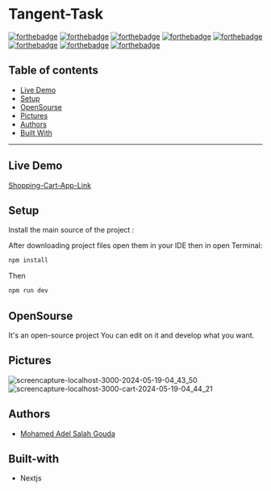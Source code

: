 # Tangent-Task


[![forthebadge](https://forthebadge.com/images/badges/built-with-love.svg)](https://forthebadge.com)
[![forthebadge](https://forthebadge.com/images/badges/built-by-developers.svg)](https://forthebadge.com)
[![forthebadge](https://forthebadge.com/images/badges/uses-git.svg)](https://forthebadge.com)
[![forthebadge](https://forthebadge.com/images/badges/made-with-javascript.svg)](https://forthebadge.com)
[![forthebadge](https://forthebadge.com/images/badges/uses-html.svg)](https://forthebadge.com)
[![forthebadge](https://forthebadge.com/images/badges/uses-css.svg)](https://forthebadge.com)
[![forthebadge](https://forthebadge.com/images/badges/powered-by-coffee.svg)](https://forthebadge.com)
[![forthebadge](https://forthebadge.com/images/badges/uses-js.svg)](https://forthebadge.com)

## Table of contents
* [Live Demo](#live-demo)
* [Setup](#setup)
* [OpenSourse](#opensourse)
* [Pictures](#pictures)
* [Authors](#authors)
* [Built With](#built-with)
***

## Live Demo

[Shopping-Cart-App-Link](https://lyriks-musical-app.netlify.app/)


## Setup

Install the main source of the project :

After downloading project files open them in your IDE then in open Terminal:

```bash
npm install 
```

Then

```bash
npm run dev 
```


## OpenSourse

  It's an open-source project You can edit on it and develop what you want.


## Pictures

![screencapture-localhost-3000-2024-05-19-04_43_50](https://github.com/Mohamedadelsaleh/Tangent-Task/assets/26310663/491fe0cb-0d88-4ccb-ae76-b1535aa04112)
![screencapture-localhost-3000-cart-2024-05-19-04_44_21](https://github.com/Mohamedadelsaleh/Tangent-Task/assets/26310663/38b6f383-e97d-43c0-a2cd-4a69dda64f38)


## Authors
* [Mohamed Adel Salah Gouda](https://github.com/Mohamedadelsaleh)

## Built-with
* Nextjs
